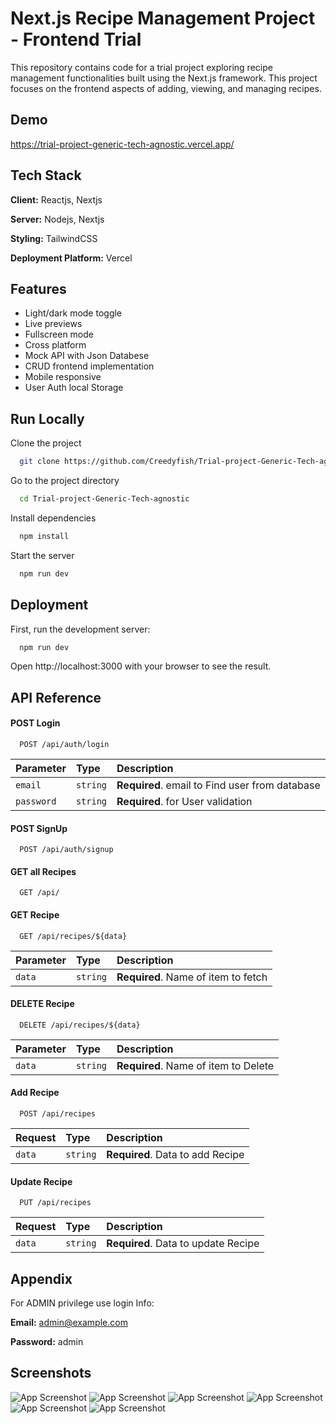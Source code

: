 # Next.js Recipe Management Project - Frontend Trial

This repository contains code for a trial project exploring recipe management functionalities built using the Next.js framework. This project focuses on the frontend aspects of adding, viewing, and managing recipes.

## Demo

https://trial-project-generic-tech-agnostic.vercel.app/

## Tech Stack

**Client:** Reactjs, Nextjs

**Server:** Nodejs, Nextjs

**Styling:** TailwindCSS

**Deployment Platform:** Vercel

## Features

- Light/dark mode toggle
- Live previews
- Fullscreen mode
- Cross platform
- Mock API with Json Databese
- CRUD frontend implementation
- Mobile responsive
- User Auth local Storage

## Run Locally

Clone the project

```bash
  git clone https://github.com/Creedyfish/Trial-project-Generic-Tech-agnostic.git
```

Go to the project directory

```bash
  cd Trial-project-Generic-Tech-agnostic
```

Install dependencies

```bash
  npm install
```

Start the server

```bash
  npm run dev
```

## Deployment

First, run the development server:

```bash
  npm run dev
```

Open http://localhost:3000 with your browser to see the result.

## API Reference

#### POST Login

```http
  POST /api/auth/login
```

| Parameter  | Type     | Description                                    |
| :--------- | :------- | :--------------------------------------------- |
| `email`    | `string` | **Required**. email to Find user from database |
| `password` | `string` | **Required**. for User validation              |

#### POST SignUp

```http
  POST /api/auth/signup
```

#### GET all Recipes

```http
  GET /api/
```

#### GET Recipe

```http
  GET /api/recipes/${data}
```

| Parameter | Type     | Description                         |
| :-------- | :------- | :---------------------------------- |
| `data`    | `string` | **Required**. Name of item to fetch |

#### DELETE Recipe

```http
  DELETE /api/recipes/${data}
```

| Parameter | Type     | Description                          |
| :-------- | :------- | :----------------------------------- |
| `data`    | `string` | **Required**. Name of item to Delete |

#### Add Recipe

```http
  POST /api/recipes
```

| Request | Type     | Description                      |
| :------ | :------- | :------------------------------- |
| `data`  | `string` | **Required**. Data to add Recipe |

#### Update Recipe

```http
  PUT /api/recipes
```

| Request | Type     | Description                         |
| :------ | :------- | :---------------------------------- |
| `data`  | `string` | **Required**. Data to update Recipe |

## Appendix

For ADMIN privilege use login Info:

**Email:** admin@example.com

**Password:** admin

## Screenshots

![App Screenshot](public/screenshots/Screenshot-1.png)
![App Screenshot](public/screenshots/Screenshot-2.png)
![App Screenshot](public/screenshots/Screenshot-3.png)
![App Screenshot](public/screenshots/Screenshot-4.png)
![App Screenshot](public/screenshots/Screenshot-5.png)
![App Screenshot](public/screenshots/Screenshot-6.png)
